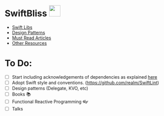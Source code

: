 # SwiftBliss <img src="http://www.carlosicaza.com/wp-content/uploads/2014/07/Swift-logo.png" width="36">

* [Swift Libs](Libs.md)
* [Design Patterns](DesignPatterns.md)
* [Must Read Articles](Articles.md)
* [Other Resources](Resources.md)


# To Do:
- [ ] Start including acknowledgements of dependencies as explained [here](https://github.com/blissapps/SwiftBliss/blob/master/SettingsBundle.md)
- [ ] Adopt Swift style and conventions. (https://github.com/realm/SwiftLint)
- [ ] Design patterns (Delegate, KVO, etc) 
- [ ] Books :books:
- [ ] Functional Reactive Programming :eyeglasses:
- [ ] Talks
